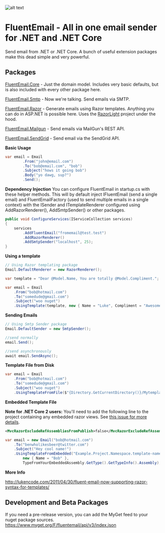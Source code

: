 ![alt text](https://github.com/lukencode/FluentEmail/raw/master/assets/fluentemail_logo_64x64.png "FluentEmail")

# FluentEmail - All in one email sender for .NET and .NET Core
Send email from .NET or .NET Core. A bunch of useful extension packages make this dead simple and very powerful.

## Packages

[FluentEmail.Core](src/FluentEmail.Core) - Just the domain model. Includes very basic defaults, but is also included with every other package here.

[FluentEmail.Smtp](src/Senders/FluentEmail.Smtp) - Now we're talking. Send emails via SMTP.

[FluentEmail.Razor](src/Renderers/FluentEmail.Razor) - Generate emails using Razor templates. Anything you can do in ASP.NET is possible here. Uses the [RazorLight]() project under the hood. 

[FluentEmail.Mailgun](src/Senders/FluentEmail.Mailgun) - Send emails via MailGun's REST API.

[FluentEmail.SendGrid](src/Senders/FluentEmail.Sendgrid) - Send email via the SendGrid API.

**Basic Usage**

```csharp
var email = Email
    	.From("john@email.com")
    	.To("bob@email.com", "bob")
    	.Subject("hows it going bob")
    	.Body("yo dawg, sup?")
		.Send();
```


**Dependency Injection**
You can configure FluentEmail in startup.cs with these helper methods. This will by default inject IFluentEmail (send a single email) and FluentEmailFactory (used to send multiple emails in a single context) with the 
ISender and ITemplateRenderer configured using AddRazorRenderer(), AddSmtpSender() or other packages.

```csharp
public void ConfigureServices(IServiceCollection services)
{
	services
		.AddFluentEmail("fromemail@test.test")
		.AddRazorRenderer()
		.AddSmtpSender("localhost", 25);
}
```

**Using a template**

```csharp
// Using Razor templating package
Email.DefaultRenderer = new RazorRenderer();

var template = "Dear @Model.Name, You are totally @Model.Compliment.";

var email = Email
    .From("bob@hotmail.com")
    .To("somedude@gmail.com")
    .Subject("woo nuget")
    .UsingTemplate(template, new { Name = "Luke", Compliment = "Awesome" });
```

**Sending Emails**

```csharp
// Using Smtp Sender package
Email.DefaultSender = new SmtpSender();

//send normally
email.Send();

//send asynchronously
await email.SendAsync();
```

**Template File from Disk**  

```csharp
var email = Email
    .From("bob@hotmail.com")
    .To("somedude@gmail.com")
    .Subject("woo nuget")
	.UsingTemplateFromFile($"{Directory.GetCurrentDirectory()}/Mytemplate.cshtml", new { Name = "Rad Dude" });
```

**Embedded Template File**  

**Note for .NET Core 2 users:** You'll need to add the following line to the project containing any embedded razor views. See [this issue for more details](https://github.com/aspnet/Mvc/issues/6021).

```xml
<MvcRazorExcludeRefAssembliesFromPublish>false</MvcRazorExcludeRefAssembliesFromPublish>
```

```csharp
var email = new Email("bob@hotmail.com")
	.To("benwholikesbeer@twitter.com")
	.Subject("Hey cool name!")
	.UsingTemplateFromEmbedded("Example.Project.Namespace.template-name.cshtml", 
		new { Name = "Bob" }, 
		TypeFromYourEmbeddedAssembly.GetType().GetTypeInfo().Assembly);
```

**More Info**

<a href="http://lukencode.com/2011/04/30/fluent-email-now-supporting-razor-syntax-for-templates/">http://lukencode.com/2011/04/30/fluent-email-now-supporting-razor-syntax-for-templates/</a>


## Development and Beta Packages

If you need a pre-release version, you can add the MyGet feed to your nuget package sources.  
<https://www.myget.org/F/fluentemail/api/v3/index.json>
